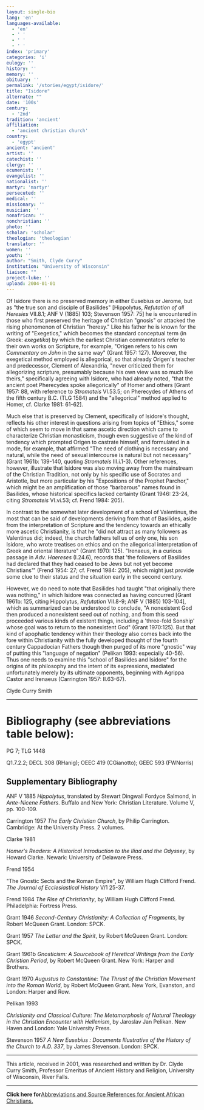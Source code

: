 ```yaml
---
layout: single-bio
lang: 'en'
languages-available:
  - 'en'
  - ' '
  - ' '
  - ' '
index: 'primary'
categories: 'i'
eulogy: ''
history: ''
memory: ''
obituary: ''
permalink: '/stories/egypt/isidore/'
title: "Isidore"
alternate: ""
date: '100s'
century:
  - '2nd'
tradition: 'ancient'
affiliation:
  - 'ancient christian church'
country:
  - 'egypt'
ancient: 'ancient'
artist: ''
catechist: ''
clergy: ''
ecumenist: ''
evangelist: ''
nationalist: ''
martyr: 'martyr'
persecuted: ''
medical: ''
missionary: ''
musician: ''
nonafrican: ''
nonchristian: ''
photo: ''
scholar: 'scholar'
theologian: 'theologian'
translator: ''
women: ''
youth: ''
author: "Smith, Clyde Curry"
institution: "University of Wisconsin"
liaison: ""
project-luke: ''
upload: 2004-01-01
---
```




Of Isidore there is no preserved memory in either Eusebius or Jerome, but as "the true son and disciple of Basilides" [Hippolytus, *Refutation of all Heresies* VII.8.1; ANF V (1885) 103; Stevenson 1957: 75] he is encountered in those who first preserved the heritage of Christian "gnosis" or attacked the rising phenomenon of Christian "heresy."  Like his father he is known for the writing of "Exegetics," which becomes the standard conceptual term (in Greek:  *exegetika*) by which the earliest Christian commentators refer to their own works on Scripture, for example, "Origen refers to his own *Commentary on John* in the same way" (Grant 1957: 127).  Moreover, the exegetical method employed is allegorical, so that already Origen's teacher and predecessor, Clement of Alexandria, "never criticized them for allegorizing scripture, presumably because his own view was so much like theirs," specifically agreeing with Isidore, who had already noted, "that the ancient poet Pherecydes spoke allegorically" of Homer and others [Grant 1957: 88, with reference to *Stromateis* VI.53.5; on Pherecydes of Athens of the fifth century B.C. (TLG 1584) and the "allegorical" method applied to Homer, cf. Clarke 1981: 61-62].

Much else that is preserved by Clement, specifically of Isidore's thought, reflects his other interest in questions arising from topics of "Ethics," some of which seem to move in that same ascetic direction which came to characterize Christian monasticism, though even suggestive of the kind of tendency which prompted Origen to castrate himself, and formulated in a mode, for example, that affirmed "The need of clothing is necessary and natural, while the need of sexual intercourse is natural but not necessary" (Grant 1961b: 139-140, quoting *Stromateis* III.i.1-3).  Other references, however, illustrate that Isidore was also moving away from the mainstream of the Christian Tradition, not only by his specific use of Socrates and Aristotle, but more particular by his "Expositions of the Prophet Parchor," which might be an amplification of those "barbarous" names found in Basilides, whose historical specifics lacked certainty (Grant 1946: 23-24, citing *Stromateis* VI.vi.53; cf. Frend 1984: 205).

In contrast to the somewhat later development of a school of Valentinus, the most that can be said of developments deriving from that of Basilides, aside from the interpretation of Scripture and the tendency towards an ethically more ascetic Christianity, is that he "did not attract as many followers as Valentinus did; indeed, the church fathers tell us of only one, his son Isidore, who wrote treatises on ethics and on the allegorical interpretation of Greek and oriental literature" (Grant 1970: 125).  "Irenaeus, in a curious passage in *Adv. Haereses* (I.24.6), records that 'the followers of Basilides had declared that they had ceased to be Jews but not yet become Christians'" (Frend 1954: 27; cf. Frend 1984: 205), which might just provide some clue to their status and the situation early in the second century.

However, we do need to note that Basilides had taught "that originally there was nothing," in which Isidore was connected as having concurred [Grant 1961b: 125, citing Hippolytus, *Refutation* VII.8-9; ANF V (1885) 103-104], which as summarized can be understood to conclude, "A nonexistent God then produced a nonexistent seed out of nothing, and from this seed proceeded various kinds of existent things, including a 'three-fold Sonship' whose goal was to return to the nonexistent God" (Grant 1970:125).  But that kind of apophatic tendency within their theology also comes back into the fore within Christianity with the fully developed thought of the fourth century Cappadocian Fathers though then purged of its more "gnostic" way of putting this "language of negation" (Pelikan 1993: especially 40-56).  Thus one needs to examine this "school of Basilides and Isidore" for the origins of its philosophy and the intent of its expressions, mediated unfortunately merely by its ultimate opponents, beginning with Agrippa Castor and Irenaeus (Carrington 1957: II.63-67).

Clyde Curry Smith

---

# Bibliography (see abbreviations table below):

PG 7; TLG 1448

Q1.7.2.2; DECL 308 (RHanig); OEEC 419 (CGianotto); GEEC 593 (FWNorris)

## Supplementary Bibliography

ANF V 1885
*Hippolytus*, translated by Stewart Dingwall Fordyce Salmond, in *Ante-Nicene Fathers*.  Buffalo and New York:  Christian Literature.  Volume V, pp. 100-109.

Carrington 1957
*The Early Christian Church*, by Philip Carrington.  Cambridge:  At the University Press.  2 volumes.

Clarke 1981

*Homer's Readers:  A Historical Introduction to the Iliad and the Odyssey*, by Howard Clarke.  Newark:  University of Delaware Press.

Frend 1954

"The Gnostic Sects and the Roman Empire", by William Hugh Clifford Frend.  *The Journal of Ecclesiastical History* V/1 25-37.

Frend 1984
*The Rise of Christianity*, by William Hugh Clifford Frend.  Philadelphia:  Fortress Press.

Grant 1946
*Second-Century Christianity:  A Collection of Fragments*, by Robert McQueen Grant.  London:  SPCK.

Grant 1957
*The Letter and the Spirit*, by Robert McQueen Grant.  London:  SPCK.

Grant 1961b
*Gnosticism:  A Sourcebook of Heretical Writings from the Early Christian Period*, by Robert McQueen Grant.  New York:  Harper and Brothers.

Grant 1970
*Augustus to Constantine:  The Thrust of the Christian Movement into the Roman World*, by Robert McQueen Grant.  New York, Evanston, and London:  Harper and Row.

Pelikan 1993

*Christianity and Classical Culture:  The Metamorphosis of Natural Theology in the Christian Encounter with Hellenism*, by Jaroslav Jan Pelikan.  New Haven and London:  Yale University Press.

Stevenson 1957
*A New Eusebius :  Documents Illustrative of the History of the Church to A.D. 337*, by James Stevenson.  London:  SPCK.

---

This article, received in 2001, was researched and written by Dr. Clyde Curry Smith, Professor Emeritus of Ancient History and Religion, University of Wisconsin, River Falls.

---

**Click here for**[Abbreviations and Source References for Ancient African Christians.]({{site.url}}/resources/ancient-references/)
